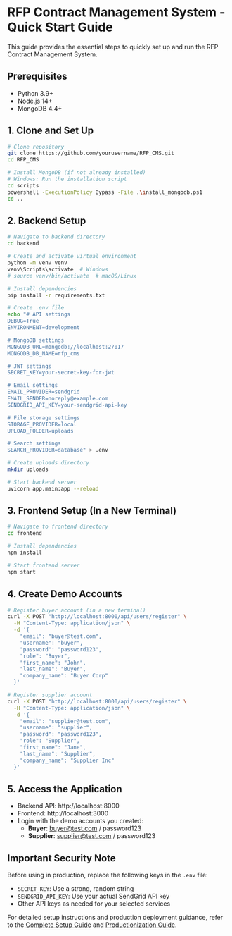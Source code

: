 # RFP Contract Management System - Quick Start Guide

This guide provides the essential steps to quickly set up and run the RFP Contract Management System.

## Prerequisites

- Python 3.9+
- Node.js 14+
- MongoDB 4.4+

## 1. Clone and Set Up

```bash
# Clone repository
git clone https://github.com/yourusername/RFP_CMS.git
cd RFP_CMS

# Install MongoDB (if not already installed)
# Windows: Run the installation script
cd scripts
powershell -ExecutionPolicy Bypass -File .\install_mongodb.ps1
cd ..
```

## 2. Backend Setup

```bash
# Navigate to backend directory
cd backend

# Create and activate virtual environment
python -m venv venv
venv\Scripts\activate  # Windows
# source venv/bin/activate  # macOS/Linux

# Install dependencies
pip install -r requirements.txt

# Create .env file
echo "# API settings
DEBUG=True
ENVIRONMENT=development

# MongoDB settings
MONGODB_URL=mongodb://localhost:27017
MONGODB_DB_NAME=rfp_cms

# JWT settings
SECRET_KEY=your-secret-key-for-jwt

# Email settings
EMAIL_PROVIDER=sendgrid
EMAIL_SENDER=noreply@example.com
SENDGRID_API_KEY=your-sendgrid-api-key

# File storage settings
STORAGE_PROVIDER=local
UPLOAD_FOLDER=uploads

# Search settings
SEARCH_PROVIDER=database" > .env

# Create uploads directory
mkdir uploads

# Start backend server
uvicorn app.main:app --reload
```

## 3. Frontend Setup (In a New Terminal)

```bash
# Navigate to frontend directory
cd frontend

# Install dependencies
npm install

# Start frontend server
npm start
```

## 4. Create Demo Accounts

```bash
# Register buyer account (in a new terminal)
curl -X POST "http://localhost:8000/api/users/register" \
  -H "Content-Type: application/json" \
  -d '{
    "email": "buyer@test.com",
    "username": "buyer",
    "password": "password123",
    "role": "Buyer",
    "first_name": "John",
    "last_name": "Buyer",
    "company_name": "Buyer Corp"
  }'

# Register supplier account
curl -X POST "http://localhost:8000/api/users/register" \
  -H "Content-Type: application/json" \
  -d '{
    "email": "supplier@test.com",
    "username": "supplier",
    "password": "password123",
    "role": "Supplier",
    "first_name": "Jane",
    "last_name": "Supplier",
    "company_name": "Supplier Inc"
  }'
```

## 5. Access the Application

- Backend API: http://localhost:8000
- Frontend: http://localhost:3000
- Login with the demo accounts you created:
  - **Buyer**: buyer@test.com / password123
  - **Supplier**: supplier@test.com / password123

## Important Security Note

Before using in production, replace the following keys in the `.env` file:

- `SECRET_KEY`: Use a strong, random string
- `SENDGRID_API_KEY`: Use your actual SendGrid API key
- Other API keys as needed for your selected services

For detailed setup instructions and production deployment guidance, refer to the [Complete Setup Guide](./Complete_Setup_Guide.md) and [Productionization Guide](./Productionization_guide.md).
